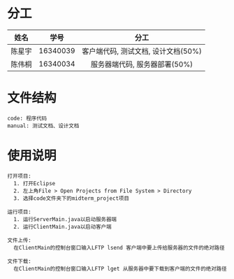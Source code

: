 # 分工
|  姓名  |    学号    |           分工           |
| :--: | :------: | :--------------------: |
| 陈星宇  | 16340039 | 客户端代码, 测试文档, 设计文档(50%) |
| 陈伟桐  | 16340034 |   服务器端代码, 服务器部署(50%)   |



# 文件结构

```
code: 程序代码
manual: 测试文档、设计文档
```





# 使用说明

```
打开项目:
  1. 打开Eclipse
  2. 左上角File > Open Projects from File System > Directory
  3. 选择code文件夹下的midterm_project项目

运行项目:
  1. 运行ServerMain.java以启动服务器端
  2. 运行ClientMain.java以启动客户端
  
文件上传:
  在ClientMain的控制台窗口输入LFTP lsend 客户端中要上传给服务器的文件的绝对路径
  
文件下载:
  在ClientMain的控制台窗口输入LFTP lget 从服务器中要下载到客户端的文件的绝对路径
```



